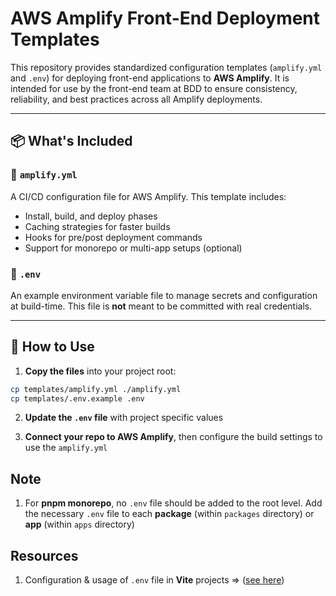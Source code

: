 # AWS Amplify Front-End Deployment Templates

This repository provides standardized configuration templates (`amplify.yml` and `.env`) for deploying front-end applications to **AWS Amplify**. It is intended for use by the front-end team at BDD to ensure consistency, reliability, and best practices across all Amplify deployments.

---

## 📦 What's Included

### 🔧 `amplify.yml`
A CI/CD configuration file for AWS Amplify. This template includes:
- Install, build, and deploy phases
- Caching strategies for faster builds
- Hooks for pre/post deployment commands
- Support for monorepo or multi-app setups (optional)

### 🔐 `.env`
An example environment variable file to manage secrets and configuration at build-time. This file is **not** meant to be committed with real credentials.

---

## 🚀 How to Use

1. **Copy the files** into your project root:

```bash
cp templates/amplify.yml ./amplify.yml
cp templates/.env.example .env
```

2. **Update the `.env` file** with project specific values

3. **Connect your repo to AWS Amplify**, then configure the build settings to use the `amplify.yml`

## Note

1. For **pnpm monorepo**, no `.env` file should be added to the root level. Add the necessary `.env` file to each **package** (within `packages` directory) or **app** (within `apps` directory)

## Resources

1. Configuration & usage of `.env` file in **Vite** projects => ([see here](https://vite.dev/guide/env-and-mode))